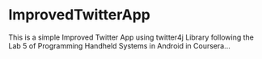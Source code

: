 ImprovedTwitterApp
==================

This is a simple Improved Twitter App using twitter4j Library following the Lab 5 of Programming Handheld Systems in Android in Coursera...
